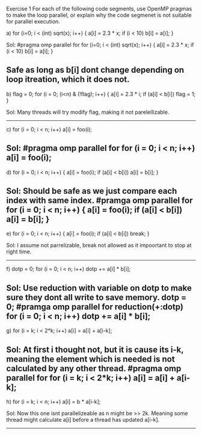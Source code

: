 Exercise 1
For each of the following code segments, use OpenMP pragmas to make the
loop parallel, or explain why the code segmenet is not suitable for parallel
execution.


a)
for (i=0; i < (int) sqrt(x); i++) {
    a[i] = 2.3 * x;
    if (i < 10) b[i] = a[i];
}

Sol:
#pragma omp parallel for
for (i=0; i < (int) sqrt(x); i++) {
    a[i] = 2.3 * x;
    if (i < 10) b[i] = a[i];
}

Safe as long as b[i] dont change depending on loop itreation, which it does not.
----------------------------------------------

b)
flag = 0;
for (i = 0; (i<n) & (!flag); i++) {
    a[i] = 2.3 * i;
    if (a[i] < b[i]) flag = 1;
}

Sol:
Many threads will try modify flag, making it not parelellizable. 

----------------------------------------------

c)
for (i = 0; i < n; i++)
    a[i] = foo(i);

Sol:
#pragma omp parallel for
for (i = 0; i < n; i++)
    a[i] = foo(i);
----------------------------------------------

d)
for (i = 0; i < n; i++) {
    a[i] = foo(i);
    if (a[i] < b[i])
        a[i] = b[i];
}

Sol:
Should be safe as we just compare each index with same index.
#pramga omp parallel for
for (i = 0; i < n; i++) {
    a[i] = foo(i);
    if (a[i] < b[i])
        a[i] = b[i];
}
----------------------------------------------

e)
for (i = 0; i < n; i++) {
    a[i] = foo(i);
    if (a[i] < b[i]) break;
}

Sol:
I assume not parrelizable, break not allowed as it impoortant to stop at right time.

----------------------------------------------

f)
dotp = 0;
for (i = 0; i < n; i++)
    dotp += a[i] * b[i];

Sol:
Use reduction with variable on dotp to make sure they dont all write to save memory.
dotp = 0;
#pramga omp parallel for reduction(+:dotp)
for (i = 0; i < n; i++)
    dotp += a[i] * b[i];
----------------------------------------------

g)
for (i = k; i < 2*k; i++)
    a[i] = a[i] + a[i-k];

Sol:
At first i thought not, but it is cause its i-k, meaning the element which is needed is not calculated
by any other thread.
#pragma omp parallel for
for (i = k; i < 2*k; i++)
    a[i] = a[i] + a[i-k];
----------------------------------------------

h)
for (i = k; i < n; i++)
    a[i] = b * a[i-k];

Sol:
Now this one isnt parallelizeable as n might be >> 2k. Meaning some thread might calculate
a[i] before a thread has updated a[i-k].

----------------------------------------------